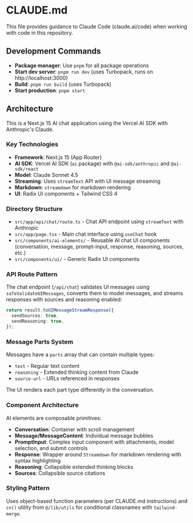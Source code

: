 # CLAUDE.md

This file provides guidance to Claude Code (claude.ai/code) when working with code in this repository.

## Development Commands

- **Package manager**: Use `pnpm` for all package operations
- **Start dev server**: `pnpm run dev` (uses Turbopack, runs on http://localhost:3000)
- **Build**: `pnpm run build` (uses Turbopack)
- **Start production**: `pnpm start`

## Architecture

This is a Next.js 15 AI chat application using the Vercel AI SDK with Anthropic's Claude.

### Key Technologies

- **Framework**: Next.js 15 (App Router)
- **AI SDK**: Vercel AI SDK (`ai` package) with `@ai-sdk/anthropic` and `@ai-sdk/react`
- **Model**: Claude Sonnet 4.5
- **Streaming**: Uses `streamText` API with UI message streaming
- **Markdown**: `streamdown` for markdown rendering
- **UI**: Radix UI components + Tailwind CSS 4

### Directory Structure

- `src/app/api/chat/route.ts` - Chat API endpoint using `streamText` with Anthropic
- `src/app/page.tsx` - Main chat interface using `useChat` hook
- `src/components/ai-elements/` - Reusable AI chat UI components (conversation, message, prompt-input, response, reasoning, sources, etc.)
- `src/components/ui/` - Generic Radix UI components

### API Route Pattern

The chat endpoint (`/api/chat`) validates UI messages using `safeValidateUIMessages`, converts them to model messages, and streams responses with sources and reasoning enabled:

```typescript
return result.toUIMessageStreamResponse({
  sendSources: true,
  sendReasoning: true,
});
```

### Message Parts System

Messages have a `parts` array that can contain multiple types:
- `text` - Regular text content
- `reasoning` - Extended thinking content from Claude
- `source-url` - URLs referenced in responses

The UI renders each part type differently in the conversation.

### Component Architecture

AI elements are composable primitives:
- **Conversation**: Container with scroll management
- **Message/MessageContent**: Individual message bubbles
- **PromptInput**: Complex input component with attachments, model selection, and submit controls
- **Response**: Wrapper around `Streamdown` for markdown rendering with syntax highlighting
- **Reasoning**: Collapsible extended thinking blocks
- **Sources**: Collapsible source citations

### Styling Pattern

Uses object-based function parameters (per CLAUDE.md instructions) and `cn()` utility from `@/lib/utils` for conditional classnames with `tailwind-merge`.
